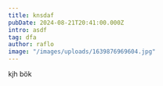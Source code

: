 ```yaml
---
title: knsdaf
pubDate: 2024-08-21T20:41:00.000Z
intro: asdf
tag: dfa
author: raflo
image: "/images/uploads/1639876969604.jpg"
---
```

kjh bök
